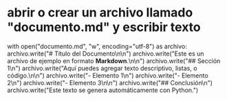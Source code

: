 # abrir o crear un archivo llamado "documento.md" y escribir texto
with open("documento.md", "w", encoding="utf-8") as archivo:
    archivo.write("# Título del Documento\n\n")
    archivo.write("Este es un archivo de ejemplo en formato **Markdown**.\n\n")
    archivo.write("## Sección 1\n")
    archivo.write("Aquí puedes agregar texto descriptivo, listas, o código.\n\n")
    archivo.write("- Elemento 1\n")
    archivo.write("- Elemento 2\n")
    archivo.write("- Elemento 3\n\n")
    archivo.write("## Conclusión\n")
    archivo.write("Este texto se genera automáticamente con Python.")
